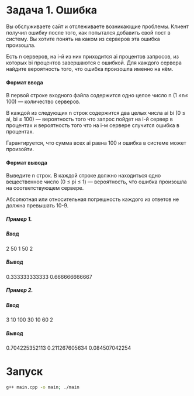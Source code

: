 # Задача 1. Ошибка
Вы обслуживаете сайт и отслеживаете возникающие проблемы. Клиент получил ошибку после того, как попытался добавить свой пост в систему. Вы хотите понять на каком из серверов эта ошибка произошла.

Есть n серверов, на i-й из них приходится ai процентов запросов, из которых bi процентов завершаются с ошибкой. Для каждого сервера найдите вероятность того, что ошибка произошла именно на нём.

#### Формат ввода
В первой строке входного файла содержится одно целое число n (1 ≤n≤ 100) — количество серверов.

В каждой из следующих n строк содержится два целых числа ai bi (0 ≤ ai, bi ≤ 100) — вероятность того что запрос пойдет на i-й сервер в процентах и вероятность того что на i-м сервере случится ошибка в процентах.

Гарантируется, что сумма всех ai равна 100 и ошибка в системе может произойти.

#### Формат вывода
Выведите n строк. В каждой строке должно находиться одно вещественное число (0 ≤ pi ≤ 1) — вероятность, что ошибка произошла на соответствующем сервере.

Абсолютная или относительная погрешность каждого из ответов не должна превышать 10-9.
##### Пример 1.
##### Ввод

2
50 1
50 2
##### Вывод
0.333333333333
0.666666666667

##### Пример 2.
##### Ввод

3
10 100
30 10
60 2
##### Вывод
0.704225352113
0.211267605634
0.084507042254

# Запуск

```bash
g++ main.cpp -o main; ./main
```
